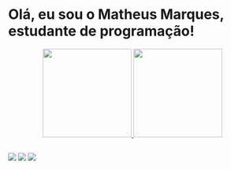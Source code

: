 <h1>Olá, eu sou o Matheus Marques, estudante de programação!</h1>

<div align="center">
  <a href="https://github.com/matheusmrqs4">
  <img height="180em" src="https://github-readme-stats.vercel.app/api?username=matheusmrqs4&show_icons=true&theme=gruvbox_light&include_all_commits=true&count_private=true"/>
  <img height="180em" src="https://github-readme-stats.vercel.app/api/top-langs/?username=matheusmrqs4&layout=compact&langs_count=7&theme=gruvbox_light"/>
</div>
  
  
  ##
  
  
  <div>
            <a href="https://twitter.com/m_marqs1" target="_blank"><img src="https://img.shields.io/badge/Twitter-1DA1F2?style=for-the-badge&logo=twitter&logoColor=white" target="_blank"></a>
            <a href="https://www.linkedin.com/in/m-marqs1/" target="_blank"><img src="https://img.shields.io/badge/LinkedIn-0077B5?style=for-the-badge&logo=linkedin&logoColor=white" target="_blank"></a>
            <a href="mailto:matheusmrqs4@gmail.com" target="_blank"><img src="https://img.shields.io/badge/Gmail-D14836?style=for-the-badge&logo=gmail&logoColor=white" target="_blank"></a>
        </div>
